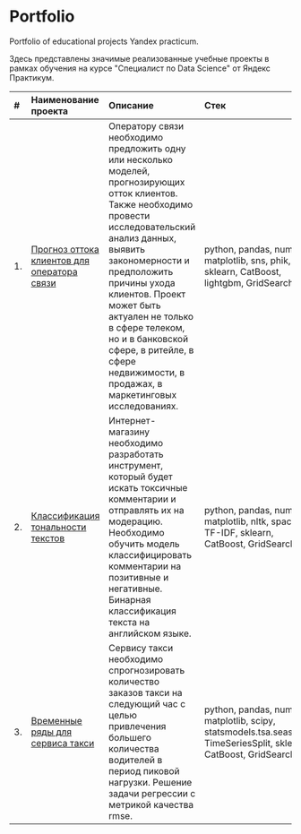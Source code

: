 # Portfolio
Portfolio of educational projects Yandex practicum.

Здесь представлены значимые реализованные учебные проекты в рамках обучения на курсе "Специалист по Data Science" от Яндекс Практикум.

| #   | Наименование проекта | Описание | Стек |
|:--- |       :---           |  :---    | :--- |
| 1.  | [Прогноз оттока клиентов для оператора связи](https://github.com/annapugovkina/Portfolio/tree/main/Customer_churn_Telecom)| Оператору связи необходимо предложить одну или несколько моделей, прогнозирующих отток клиентов. Также необходимо провести исследовательский анализ данных, выявить закономерности и предположить причины ухода клиентов. Проект может быть актуален не только в сфере телеком, но и в банковской сфере, в ритейле, в сфере недвижимости, в продажах, в маркетинговых исследованиях.  | python, pandas, numpy, matplotlib, sns, phik, sklearn, CatBoost, lightgbm, GridSearchCV|
| 2.  |  [Классификация тональности текстов](https://github.com/annapugovkina/Portfolio/tree/main/Text%20Classification)  | Интернет-магазину необходимо разработать инструмент, который будет искать токсичные комментарии и отправлять их на модерацию. Необходимо обучить модель классифицировать комментарии на позитивные и негативные. Бинарная классификация текста на английском языке.      |  python, pandas, numpy, matplotlib, nltk, spacy, TF-IDF, sklearn, CatBoost, GridSearchCV|
| 3.  |  [Временные ряды для сервиса такси](https://github.com/annapugovkina/Portfolio/tree/main/Time_series)  | Сервису такси необходимо спрогнозировать количество заказов такси на следующий час с целью привлечения большего количества водителей в период пиковой нагрузки. Решение задачи регрессии с метрикой качества rmse.      |  python, pandas, numpy, matplotlib, scipy, statsmodels.tsa.seasonal, TimeSeriesSplit, sklearn, CatBoost, GridSearchCV|
